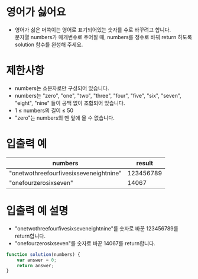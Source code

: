 # 영어가 싫어요
- 영어가 싫은 머쓱이는 영어로 표기되어있는 숫자를 수로 바꾸려고 합니다.  
문자열 numbers가 매개변수로 주어질 때, numbers를 정수로 바꿔 return 하도록 solution 함수를 완성해 주세요.




# 제한사항
- numbers는 소문자로만 구성되어 있습니다.
- numbers는 "zero", "one", "two", "three", "four", "five", "six", "seven", "eight", "nine" 들이 공백 없이 조합되어 있습니다.
- 1 ≤ numbers의 길이 ≤ 50
- "zero"는 numbers의 맨 앞에 올 수 없습니다.


# 입출력 예
| numbers | result |
| ------- | ------ |
| "onetwothreefourfivesixseveneightnine" | 123456789 |
| "onefourzerosixseven" | 14067 |

# 입출력 예 설명
- "onetwothreefourfivesixseveneightnine"를 숫자로 바꾼 123456789를 return합니다.
- "onefourzerosixseven"를 숫자로 바꾼 14067를 return합니다.

```javascript
function solution(numbers) {
    var answer = 0;
    return answer;
}
```
